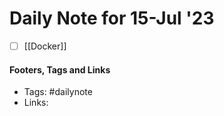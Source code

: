 # Daily Note for 15-Jul '23
- [ ] [[Docker]]


#### Footers, Tags and Links
- Tags: #dailynote 
- Links: 

[^1]: